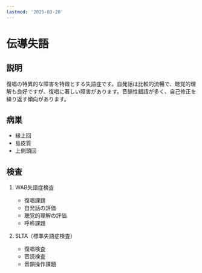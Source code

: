 ```yaml
---
lastmod: '2025-03-20'
---
```


# 伝導失語

## 説明

復唱の特異的な障害を特徴とする失語症です。自発話は比較的流暢で、聴覚的理解も良好ですが、復唱に著しい障害があります。音韻性錯語が多く、自己修正を繰り返す傾向があります。

## 病巣

- 縁上回
- 島皮質
- 上側頭回

## 検査

1. WAB失語症検査

   - 復唱課題
   - 自発話の評価
   - 聴覚的理解の評価
   - 呼称課題

2. SLTA（標準失語症検査）
   - 復唱検査
   - 音読検査
   - 音韻操作課題
